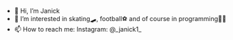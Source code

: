 - 👋 Hi, I’m Janick
- 👀 I’m interested in skating🛹, football⚽ and of course in programming👨‍💻
- 📫 How to reach me: Instagram: @&#95;janick1&#95;
